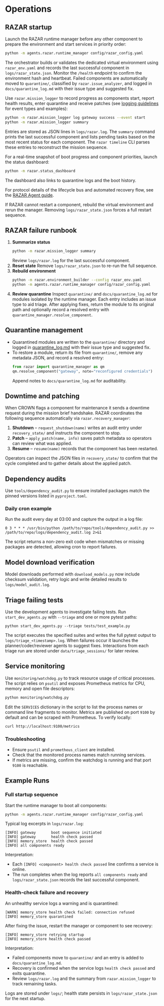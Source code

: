 # Operations

## RAZAR startup

Launch the RAZAR runtime manager before any other component to prepare the
environment and start services in priority order:

```bash
python -m agents.razar.runtime_manager config/razar_config.yaml
```

The orchestrator builds or validates the dedicated virtual environment using
`razar_env.yaml` and records the last successful component in
`logs/razar_state.json`. Monitor the `/health` endpoint to confirm the
environment hash and heartbeat. Failed components are automatically moved to
`quarantine/`, classified by `razar.issue_analyzer`, and logged in
`docs/quarantine_log.md` with their issue type and suggested fix.

Use ``razar.mission_logger`` to record progress as components start, report
health results, enter quarantine and receive patches (see
[logging guidelines](logging_guidelines.md) for event types and examples):

```bash
python -m razar.mission_logger log gateway success --event start
python -m razar.mission_logger summary
```

Entries are stored as JSON lines in ``logs/razar.log``. The ``summary``
command prints the last successful component and lists pending tasks based on
the most recent status for each component. The ``razar timeline`` CLI parses
these entries to reconstruct the mission sequence.

For a real-time snapshot of boot progress and component priorities, launch the
status dashboard:

```bash
python -m razar.status_dashboard
```

The dashboard also links to quarantine logs and the boot history.

For protocol details of the lifecycle bus and automated recovery flow, see
the [RAZAR Agent guide](RAZAR_AGENT.md#lifecycle-bus-and-recovery-protocol).

If RAZAR cannot restart a component, rebuild the virtual environment and rerun
the manager. Removing `logs/razar_state.json` forces a full restart sequence.

## RAZAR failure runbook

1. **Summarize status**
   ```bash
   python -m razar.mission_logger summary
   ```
   Review `logs/razar.log` for the last successful component.
2. **Reset state**
   Remove `logs/razar_state.json` to re-run the full sequence.
3. **Rebuild environment**
   ```bash
   python -m razar.environment_builder --config razar_env.yaml
   python -m agents.razar.runtime_manager config/razar_config.yaml
   ```
4. **Review quarantine**
   Inspect `quarantine/` and `docs/quarantine_log.md` for modules isolated by
   the runtime manager. Each entry includes an issue type to aid triage.
   After applying fixes, return the module to its original path and optionally
   record a resolved entry with `quarantine_manager.resolve_component`.

## Quarantine management

- Quarantined modules are written to the `quarantine/` directory and logged in
  [quarantine_log.md](quarantine_log.md) with their issue type and suggested fix.
- To restore a module, return its file from `quarantine/`, remove any metadata
  JSON, and record a resolved entry:
  ```python
  from razar import quarantine_manager as qm
  qm.resolve_component("gateway", note="reconfigured credentials")
  ```
  Append notes to `docs/quarantine_log.md` for auditability.

## Downtime and patching

When CROWN flags a component for maintenance it sends a downtime request during
the mission brief handshake. RAZAR coordinates the following sequence
automatically via `razar.recovery_manager`:

1. **Shutdown** – `request_shutdown(name)` writes an audit entry under
   `recovery_state/` and instructs the component to stop.
2. **Patch** – `apply_patch(name, info)` saves patch metadata so operators can
   review what was applied.
3. **Resume** – `resume(name)` records that the component has been restarted.

Operators can inspect the JSON files in `recovery_state/` to confirm that the
cycle completed and to gather details about the applied patch.

## Dependency audits

Use `tools/dependency_audit.py` to ensure installed packages match the pinned
versions listed in `pyproject.toml`.

### Daily cron example

Run the audit every day at 03:00 and capture the output in a log file:

```
0 3 * * * /usr/bin/python /path/to/repo/tools/dependency_audit.py >> /path/to/repo/logs/dependency_audit.log 2>&1
```

The script returns a non-zero exit code when mismatches or missing packages are
detected, allowing cron to report failures.

## Model download verification

Model downloads performed with `download_models.py` now include checksum
validation, retry logic and write detailed results to
`logs/model_audit.log`.

## Triage failing tests

Use the development agents to investigate failing tests. Run `start_dev_agents.py`
with `--triage` and one or more pytest paths:

```
python start_dev_agents.py --triage tests/test_example.py
```

The script executes the specified suites and writes the full pytest output to
`logs/triage_<timestamp>.log`. When failures occur it launches the
planner/coder/reviewer agents to suggest fixes. Interactions from each triage
run are stored under `data/triage_sessions/` for later review.

## Service monitoring

Use `monitoring/watchdog.py` to track resource usage of critical processes.
The script relies on `psutil` and exposes Prometheus metrics for CPU, memory
and open file descriptors:

```bash
python monitoring/watchdog.py
```

Edit the `SERVICES` dictionary in the script to list the process names or
command line fragments to monitor. Metrics are published on port `9100` by
default and can be scraped with Prometheus. To verify locally:

```bash
curl http://localhost:9100/metrics
```

### Troubleshooting

- Ensure `psutil` and `prometheus_client` are installed.
- Check that the monitored process names match running services.
- If metrics are missing, confirm the watchdog is running and that port `9100`
  is reachable.

## Example Runs

### Full startup sequence

Start the runtime manager to boot all components:

```bash
python -m agents.razar.runtime_manager config/razar_config.yaml
```

Typical log excerpts in `logs/razar.log`:

```
[INFO] gateway       boot sequence initiated
[INFO] gateway       health check passed
[INFO] memory_store  health check passed
[INFO] all components ready
```

Interpretation:

- Each `[INFO] <component> health check passed` line confirms a service is
  online.
- The run completes when the log reports `all components ready` and
  `logs/razar_state.json` records the last successful component.

### Health‑check failure and recovery

An unhealthy service logs a warning and is quarantined:

```
[WARN] memory_store health check failed: connection refused
[INFO] memory_store quarantined
```

After fixing the issue, restart the manager or component to see recovery:

```
[INFO] memory_store retrying startup
[INFO] memory_store health check passed
```

Interpretation:

- Failed components move to `quarantine/` and an entry is added to
  `docs/quarantine_log.md`.
- Recovery is confirmed when the service logs `health check passed` and exits
  quarantine.
- Review `logs/razar.log` and the summary from `razar.mission_logger` to track
  remaining tasks.

Logs are stored under `logs/`; health state persists in
`logs/razar_state.json` for the next startup.
